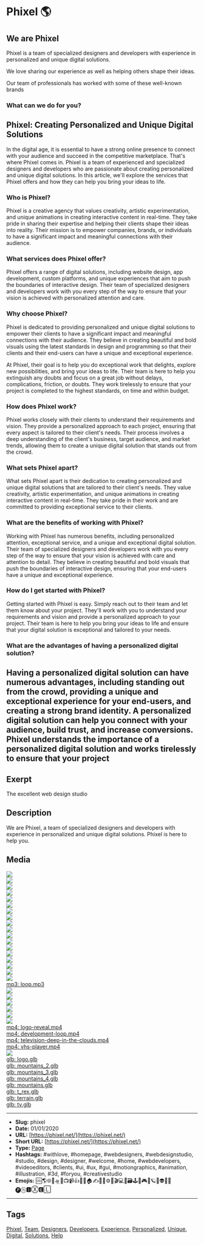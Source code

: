 # Phixel 🌎
## We are Phixel
Phixel is a team of specialized designers and developers with experience in personalized and unique digital solutions.

We love sharing our experience as well as helping others shape their ideas.

Our team of professionals has worked with some of these well-known brands

### What can we do for you?

## Phixel: Creating Personalized and Unique Digital Solutions

In the digital age, it is essential to have a strong online presence to connect with your audience and succeed in the competitive marketplace. That's where Phixel comes in. Phixel is a team of experienced and specialized designers and developers who are passionate about creating personalized and unique digital solutions. In this article, we'll explore the services that Phixel offers and how they can help you bring your ideas to life.

### Who is Phixel?

Phixel is a creative agency that values creativity, artistic experimentation, and unique animations in creating interactive content in real-time. They take pride in sharing their expertise and helping their clients shape their ideas into reality. Their mission is to empower companies, brands, or individuals to have a significant impact and meaningful connections with their audience.

### What services does Phixel offer?

Phixel offers a range of digital solutions, including website design, app development, custom platforms, and unique experiences that aim to push the boundaries of interactive design. Their team of specialized designers and developers work with you every step of the way to ensure that your vision is achieved with personalized attention and care.

### Why choose Phixel?

Phixel is dedicated to providing personalized and unique digital solutions to empower their clients to have a significant impact and meaningful connections with their audience. They believe in creating beautiful and bold visuals using the latest standards in design and programming so that their clients and their end-users can have a unique and exceptional experience.

At Phixel, their goal is to help you do exceptional work that delights, explore new possibilities, and bring your ideas to life. Their team is here to help you extinguish any doubts and focus on a great job without delays, complications, friction, or doubts. They work tirelessly to ensure that your project is completed to the highest standards, on time and within budget.

### How does Phixel work?

Phixel works closely with their clients to understand their requirements and vision. They provide a personalized approach to each project, ensuring that every aspect is tailored to their client's needs. Their process involves a deep understanding of the client's business, target audience, and market trends, allowing them to create a unique digital solution that stands out from the crowd.

### What sets Phixel apart?

What sets Phixel apart is their dedication to creating personalized and unique digital solutions that are tailored to their client's needs. They value creativity, artistic experimentation, and unique animations in creating interactive content in real-time. They take pride in their work and are committed to providing exceptional service to their clients.

### What are the benefits of working with Phixel?

Working with Phixel has numerous benefits, including personalized attention, exceptional service, and a unique and exceptional digital solution. Their team of specialized designers and developers work with you every step of the way to ensure that your vision is achieved with care and attention to detail. They believe in creating beautiful and bold visuals that push the boundaries of interactive design, ensuring that your end-users have a unique and exceptional experience.

### How do I get started with Phixel?

Getting started with Phixel is easy. Simply reach out to their team and let them know about your project. They'll work with you to understand your requirements and vision and provide a personalized approach to your project. Their team is here to help you bring your ideas to life and ensure that your digital solution is exceptional and tailored to your needs.

### What are the advantages of having a personalized digital solution?

Having a personalized digital solution can have numerous advantages, including standing out from the crowd, providing a unique and exceptional experience for your end-users, and creating a strong brand identity. A personalized digital solution can help you connect with your audience, build trust, and increase conversions. Phixel understands the importance of a personalized digital solution and works tirelessly to ensure that your project
------------
## Exerpt
The excellent web design studio
## Description
We are Phixel, a team of specialized designers and developers with experience in personalized and unique digital solutions. Phixel is here to help you.
## Media
<img src="media/e5f82e95/cover-phixel.jpg" loading="lazy"><br>
<img src="media/ed14d30c/avatar.jpg" loading="lazy"><br>
<img src="media/b6d4ac02/card-a-es-scaled.jpg" loading="lazy"><br>
<img src="media/bdbc75a4/card-a-scaled.jpg" loading="lazy"><br>
<img src="media/7f0ce3c6/card-b-es-scaled.jpg" loading="lazy"><br>
<img src="media/2e3e75b5/card-b-scaled.jpg" loading="lazy"><br>
<img src="media/5c6c2311/favicon-black.png" loading="lazy"><br>
<img src="media/dc7408f6/favicon-monotone.png" loading="lazy"><br>
<img src="media/85f7b349/favicon-white.png" loading="lazy"><br>
<img src="media/1090c9f6/favicon.png" loading="lazy"><br>
<img src="media/2132a449/header.jpg" loading="lazy"><br>
<img src="media/2f1399c7/icon.png" loading="lazy"><br>
<img src="media/cd3ad315/line-mountains-1.svg" loading="lazy"><br>
<img src="media/4f1f9a0e/logo-dark.png" loading="lazy"><br>
<img src="media/87bb5726/logo-h-dark.png" loading="lazy"><br>
<img src="media/9aafa887/logo-h.png" loading="lazy"><br>
<img src="media/c1afd73f/logo.png" loading="lazy"><br>
<img src="media/15faba2f/maxresdefault-1.jpg" loading="lazy"><br>
	<a href="media/588ad593/loop.mp3" target="_media">mp3: loop.mp3</a><br>
<img src="media/10dc780a/phixel-reel-1-mp4-image-1.jpg" loading="lazy"><br>
<img src="media/3545d842/phixel-reel-1-mp4-image.jpg" loading="lazy"><br>
<img src="media/8d044c0a/qr.jpg" loading="lazy"><br>
<img src="media/7c0369dc/television-deep-in-the-snow.jpg" loading="lazy"><br>
<img src="media/be434d20/vhs-player-mp4-image.jpg" loading="lazy"><br>
<img src="media/bfdb6279/video.jpg" loading="lazy"><br>
	<a href="media/52aee581/logo-reveal.mp4" target="_media">mp4: logo-reveal.mp4</a><br>
	<a href="media/3a478bae/development-loop.mp4" target="_media">mp4: development-loop.mp4</a><br>
	<a href="media/a1595000/television-deep-in-the-clouds.mp4" target="_media">mp4: television-deep-in-the-clouds.mp4</a><br>
	<a href="media/822f259c/vhs-player.mp4" target="_media">mp4: vhs-player.mp4</a><br>
<img src="media/a3b77e68/we-are-phixel-celcius-development-mp4-image.jpg" loading="lazy"><br>
	<a href="media/7d4c1aa9/logo.glb" target="_media">glb: logo.glb</a><br>
	<a href="media/c20cbb54/mountains_2.glb" target="_media">glb: mountains_2.glb</a><br>
	<a href="media/1b63f4b1/mountains_3.glb" target="_media">glb: mountains_3.glb</a><br>
	<a href="media/6d6fc497/mountains_4.glb" target="_media">glb: mountains_4.glb</a><br>
	<a href="media/843b7486/mountains.glb" target="_media">glb: mountains.glb</a><br>
	<a href="media/93dca06f/t_rex.glb" target="_media">glb: t_rex.glb</a><br>
	<a href="media/6bbe2302/terrain.glb" target="_media">glb: terrain.glb</a><br>
	<a href="media/829b093a/tv.glb" target="_media">glb: tv.glb</a><br>

------------
- **Slug:** phixel
- **Date:** 01/01/2020
- **URL:** [https://phixel.net/](https://phixel.net/)
- **Short URL:** [https://phixel.net/](https://phixel.net/)
- **Type:** [Page](#page)
- **Hashtags:** #withlove, #homepage, #webdesigners, #webdesignstudio, #studio, #design, #designer, #welcome, #home, #webdevelopers, #videoeditors, #clients, #ui, #ux, #gui, #motiongraphics, #animation, #illustration, #3d, #foryou, #creativestudio
- **Emojis:** 🆒🌎🌐🎨🛸📼📺📹👍🔗📝🏠✍️👨‍💻⚙️🔮🎬‍💻👑🗃️🕹️👾🎮📲🪐🌟👽🚀🌌
🅟ⓗ🅸Ⓧ🅴🄻

------------
## Tags
[Phixel](#phixel), [Team](#team), [Designers](#designers), [Developers](#developers), [Experience](#experience), [Personalized](#personalized), [Unique](#unique), [Digital](#digital), [Solutions](#solutions), [Help](#help)
